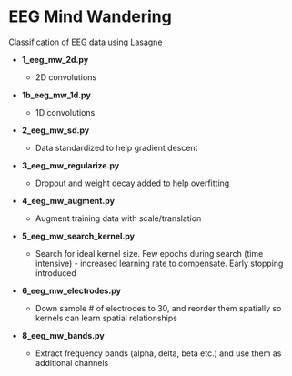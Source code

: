 # EEG Mind Wandering

Classification of EEG data using Lasagne

* **1_eeg_mw_2d.py**
  * 2D convolutions

* **1b_eeg_mw_1d.py**
  * 1D convolutions

* **2_eeg_mw_sd.py**
  * Data standardized to help gradient descent

* **3_eeg_mw_regularize.py**
  * Dropout and weight decay added to help overfitting

* **4_eeg_mw_augment.py**
  * Augment training data with scale/translation

* **5_eeg_mw_search_kernel.py**
  * Search for ideal kernel size. Few epochs during search (time intensive) - increased learning rate to compensate. Early stopping introduced

* **6_eeg_mw_electrodes.py**
  * Down sample # of electrodes to 30, and reorder them spatially so kernels can learn spatial relationships

* **8_eeg_mw_bands.py**
  * Extract frequency bands (alpha, delta, beta etc.) and use them as additional channels
